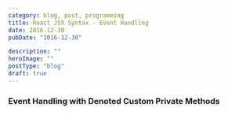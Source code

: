 ```yaml
---
category: blog, post, programming
title: React JSX Syntax - Event Handling
date: 2016-12-30
pubDate: "2016-12-30"

description: ""
heroImage: ""
postType: "blog"
draft: true
---
```




### Event Handling with Denoted Custom Private Methods
